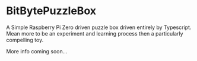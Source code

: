 # BitBytePuzzleBox

A Simple Raspberry Pi Zero driven puzzle box driven entirely by Typescript. Mean more to be an experiment and learning process then a particularly compelling toy.

More info coming soon...

